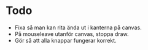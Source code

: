 # Todo

* Fixa så man kan rita ända ut i kanterna på canvas.
* På mouseleave utanför canvas, stoppa draw.
* Gör så att alla knappar fungerar korrekt.
